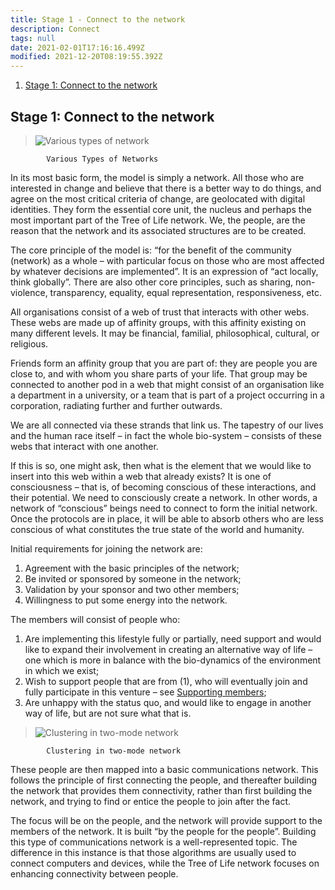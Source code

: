 ```yaml
---
title: Stage 1 - Connect to the network
description: Connect
tags: null
date: 2021-02-01T17:16:16.499Z
modified: 2021-12-20T08:19:55.392Z
---
```


1. [Stage 1: Connect to the network](#stage-1-connect-to-the-network)

## Stage 1: Connect to the network

> ![Various types of network](/posts/img/tol/03.1_types.md.png)

            Various Types of Networks

In its most basic form, the model is simply a network. All those who are interested in change and believe that there is a better way to do things, and agree on the most critical criteria of change, are geolocated with digital identities. They form the essential core unit, the nucleus and perhaps the most important part of the Tree of Life network. We, the people, are the reason that the network and its associated structures are to be created.

The core principle of the model is: “for the benefit of the community (network) as a whole – with particular focus on those who are most affected by whatever decisions are implemented”. It is an expression of “act locally, think globally”. There are also other core principles, such as sharing, non-violence, transparency, equality, equal representation, responsiveness, etc.

All organisations consist of a web of trust that interacts with other webs. These webs are made up of affinity groups, with this affinity existing on many different levels. It may be financial, familial, philosophical, cultural, or religious.

Friends form an affinity group that you are part of: they are people you are close to, and with whom you share parts of your life. That group may be connected to another pod in a web that might consist of an organisation like a department in a university, or a team that is part of a project occurring in a corporation, radiating further and further outwards.

We are all connected via these strands that link us. The tapestry of our lives and the human race itself – in fact the whole bio-system – consists of these webs that interact with one another.

If this is so, one might ask, then what is the element that we would like to insert into this web within a web that already exists? It is one of consciousness – that is, of becoming conscious of these interactions, and their potential. We need to consciously create a network. In other words, a network of “conscious” beings need to connect to form the initial network. Once the protocols are in place, it will be able to absorb others who are less conscious of what constitutes the true state of the world and humanity.

Initial requirements for joining the network are:

1. Agreement with the basic principles of the network;
2. Be invited or sponsored by someone in the network;
3. Validation by your sponsor and two other members;
4. Willingness to put some energy into the network.

The members will consist of people who:

1. Are implementing this lifestyle fully or partially, need support and would like to expand their involvement in creating an alternative way of life – one which is more in balance with the bio-dynamics of the environment in which we exist;
2. Wish to support people that are from (1), who will eventually join and fully participate in this venture &ndash; see [Supporting members](....html);
3. Are unhappy with the status quo, and would like to engage in another way of life, but are not sure what that is.

> ![Clustering in two-mode network](/posts/img/tol/3-2_clustering.jpg)

            Clustering in two-mode network

These people are then mapped into a basic communications network. This follows the principle of first connecting the people, and thereafter building the network that provides them connectivity, rather than first building the network, and trying to find or entice the people to join after the fact.

The focus will be on the people, and the network will provide support to the members of the network. It is built “by the people for the people”. Building this type of communications network is a well-represented topic. The difference in this instance is that those algorithms are usually used to connect computers and devices, while the Tree of Life network focuses on enhancing connectivity between people.
